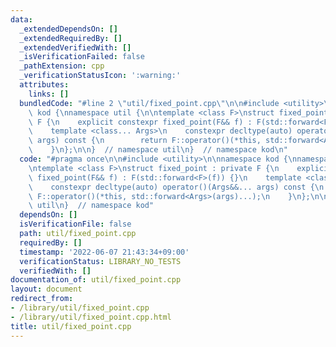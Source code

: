 ```yaml
---
data:
  _extendedDependsOn: []
  _extendedRequiredBy: []
  _extendedVerifiedWith: []
  _isVerificationFailed: false
  _pathExtension: cpp
  _verificationStatusIcon: ':warning:'
  attributes:
    links: []
  bundledCode: "#line 2 \"util/fixed_point.cpp\"\n\n#include <utility>\n\nnamespace\
    \ kod {\nnamespace util {\n\ntemplate <class F>\nstruct fixed_point : private\
    \ F {\n    explicit constexpr fixed_point(F&& f) : F(std::forward<F>(f)) {}\n\
    \    template <class... Args>\n    constexpr decltype(auto) operator()(Args&&...\
    \ args) const {\n        return F::operator()(*this, std::forward<Args>(args)...);\n\
    \    }\n};\n\n}  // namespace util\n}  // namespace kod\n"
  code: "#pragma once\n\n#include <utility>\n\nnamespace kod {\nnamespace util {\n\
    \ntemplate <class F>\nstruct fixed_point : private F {\n    explicit constexpr\
    \ fixed_point(F&& f) : F(std::forward<F>(f)) {}\n    template <class... Args>\n\
    \    constexpr decltype(auto) operator()(Args&&... args) const {\n        return\
    \ F::operator()(*this, std::forward<Args>(args)...);\n    }\n};\n\n}  // namespace\
    \ util\n}  // namespace kod"
  dependsOn: []
  isVerificationFile: false
  path: util/fixed_point.cpp
  requiredBy: []
  timestamp: '2022-06-07 21:43:34+09:00'
  verificationStatus: LIBRARY_NO_TESTS
  verifiedWith: []
documentation_of: util/fixed_point.cpp
layout: document
redirect_from:
- /library/util/fixed_point.cpp
- /library/util/fixed_point.cpp.html
title: util/fixed_point.cpp
---
```

